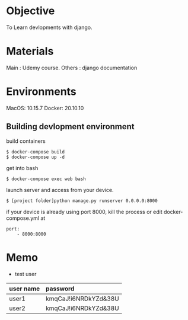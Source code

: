 # Objective

To Learn devlopments with django.

# Materials

Main : Udemy course.
Others : django documentation


# Environments

MacOS: 10.15.7
Docker: 20.10.10

## Building devlopment environment

build containers

```
$ docker-compose build
$ docker-compose up -d
```

get into bash

```
$ docker-compose exec web bash
```

launch server and access from your device.

```
$ [project folder]python manage.py runserver 0.0.0.0:8000
```

if your device is already using port 8000, kill the process or edit docker-compose.yml at

```
port:
	- 8000:8000
```


# Memo

- test user

|user name|password|
|:-|:-|
|user1|kmqCaJ!i6NRDkYZd&38U|
|user2|kmqCaJ!i6NRDkYZd&38U|


